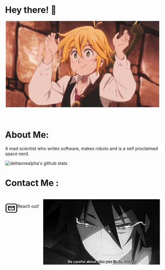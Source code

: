# Hey there! 👋

<div align="center">
<img hight="200" width="500" alt="GIF" align="center" src="https://github.com/deltaonealpha/deltaonealpha/blob/main/208593.gif">
</div>
</br>
</br>

# About Me:
A mad scientist who writes software, makes robots and is a self proclaimed space nerd.

![deltaonealpha's github stats](https://github-readme-stats.vercel.app/api?username=deltaonealpha&show_icons=true&theme=tokyonight)

# Contact Me :

<p>
 </br>
<img hight="270" width="380" align="right" alt="GIF" src="https://github.com/deltaonealpha/deltaonealpha/blob/main/93195.gif">

Reach out! <a href="mailto:balaji.pranav@outlook.in"> <img align="left" alt="Outlook" width="40" height="30" src="https://github.com/deltaonealpha/deltaonealpha/blob/main/download.jpg" /> 
</a>
</br>
</br>
</br>
 </p>
 
